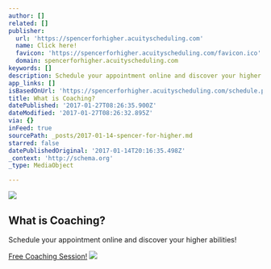 ```yaml
---
author: []
related: []
publisher:
  url: 'https://spencerforhigher.acuityscheduling.com'
  name: Click here!
  favicon: 'https://spencerforhigher.acuityscheduling.com/favicon.ico'
  domain: spencerforhigher.acuityscheduling.com
keywords: []
description: Schedule your appointment online and discover your higher abilities!
app_links: []
isBasedOnUrl: 'https://spencerforhigher.acuityscheduling.com/schedule.php'
title: What is Coaching?
datePublished: '2017-01-27T08:26:35.900Z'
dateModified: '2017-01-27T08:26:32.895Z'
via: {}
inFeed: true
sourcePath: _posts/2017-01-14-spencer-for-higher.md
starred: false
datePublishedOriginal: '2017-01-14T20:16:35.498Z'
_context: 'http://schema.org'
_type: MediaObject

---
```

<article style=""><img src="https://s3-us-west-2.amazonaws.com/the-grid-img/p/896e425b9e532e9192684b42e31920fe306ff49e.png" /><h1>What is Coaching?</h1><p>Schedule your appointment online and discover your higher abilities!</p></article>

[Free Coaching Session!][0]
![](https://the-grid-user-content.s3-us-west-2.amazonaws.com/89b80220-9a92-40a6-b486-bff1f9507db6.jpg)

[0]: https://spencerforhigher.acuityscheduling.com/schedule.php